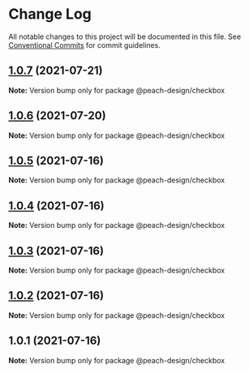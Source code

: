 # Change Log

All notable changes to this project will be documented in this file.
See [Conventional Commits](https://conventionalcommits.org) for commit guidelines.

## [1.0.7](https://github.com/guobaogang/peach-design/compare/@peach-design/checkbox@1.0.6...@peach-design/checkbox@1.0.7) (2021-07-21)

**Note:** Version bump only for package @peach-design/checkbox





## [1.0.6](https://github.com/guobaogang/peach-design/compare/@peach-design/checkbox@1.0.5...@peach-design/checkbox@1.0.6) (2021-07-20)

**Note:** Version bump only for package @peach-design/checkbox





## [1.0.5](https://github.com/guobaogang/peach-design/compare/@peach-design/checkbox@1.0.4...@peach-design/checkbox@1.0.5) (2021-07-16)

**Note:** Version bump only for package @peach-design/checkbox





## [1.0.4](https://github.com/guobaogang/peach-design/compare/@peach-design/checkbox@1.0.3...@peach-design/checkbox@1.0.4) (2021-07-16)

**Note:** Version bump only for package @peach-design/checkbox





## [1.0.3](https://github.com/guobaogang/peach-design/compare/@peach-design/checkbox@1.0.2...@peach-design/checkbox@1.0.3) (2021-07-16)

**Note:** Version bump only for package @peach-design/checkbox





## [1.0.2](https://github.com/guobaogang/peach-design/compare/@peach-design/checkbox@1.0.1...@peach-design/checkbox@1.0.2) (2021-07-16)

**Note:** Version bump only for package @peach-design/checkbox





## 1.0.1 (2021-07-16)

**Note:** Version bump only for package @peach-design/checkbox
